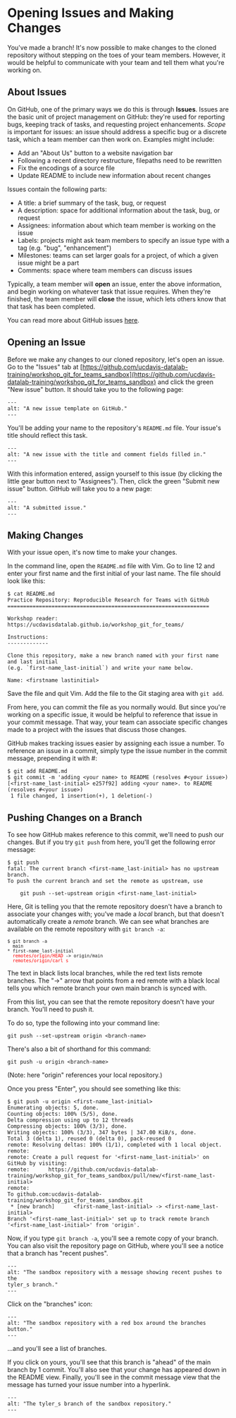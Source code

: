 Opening Issues and Making Changes
=================================

You've made a branch! It's now possible to make changes to the cloned
repository without stepping on the toes of your team members. However, it would
be helpful to communicate with your team and tell them what you're working on.

About Issues
------------

On GitHub, one of the primary ways we do this is through **Issues**. Issues are
the basic unit of project management on GitHub: they're used for reporting
bugs, keeping track of tasks, and requesting project enhancements. _Scope_ is
important for issues: an issue should address a specific bug or a discrete
task, which a team member can then work on. Examples might include:

* Add an "About Us" button to a website navigation bar
* Following a recent directory restructure, filepaths need to be rewritten
* Fix the encodings of a source file
* Update README to include new information about recent changes

Issues contain the following parts:

* A title: a brief summary of the task, bug, or request
* A description: space for additional information about the task, bug, or
  request
* Assignees: information about which team member is working on the issue
* Labels: projects might ask team members to specify an issue type with a tag 
  (e.g. "bug", "enhancement")
* Milestones: teams can set larger goals for a project, of which a given issue 
  might be a part
* Comments: space where team members can discuss issues

Typically, a team member will **open** an issue, enter the above information,
and begin working on whatever task that issue requires. When they're finished,
the team member will **close** the issue, which lets others know that that task
has been completed.

You can read more about GitHub issues [here](https://guides.github.com/features/issues/).

Opening an Issue
----------------

Before we make any changes to our cloned repository, let's open an issue. Go to
the "Issues" tab at
[https://github.com/ucdavis-datalab-training/workshop_git_for_teams_sandbox](https://github.com/ucdavis-datalab-training/workshop_git_for_teams_sandbox)
and click the green "New issue" button. It should take you to the following
page: 

```{figure} ../img/new_issue.png
---
alt: "A new issue template on GitHub."
---
```

You'll be adding your name to the repository's `README.md` file. Your issue's 
title should reflect this task.

```{figure} ../img/new_issue_title_description.png
---
alt: "A new issue with the title and comment fields filled in."
---
```

With this information entered, assign yourself to this issue (by clicking the
little gear button next to "Assignees"). Then, click the green "Submit new
issue" button. GitHub will take you to a new page:

```{figure} ../img/new_issue_submitted.png
---
alt: "A submitted issue."
---
```

Making Changes
--------------

With your issue open, it's now time to make your changes.

In the command line, open the `README.md` file with Vim. Go to line 12 and
enter your first name and the first initial of your last name. The file should
look like this:

```
$ cat README.md
Practice Repository: Reproducible Research for Teams with GitHub
================================================================

Workshop reader: https://ucdavisdatalab.github.io/workshop_git_for_teams/

Instructions:
-------------

Clone this repository, make a new branch named with your first name and last initial
(e.g. `first-name_last-initial`) and write your name below.

Name: <firstname lastinitial>
```

Save the file and quit Vim. Add the file to the Git staging area with `git
add`.

From here, you can commit the file as you normally would. But since you're
working on a specific issue, it would be helpful to reference that issue in
your commit message. That way, your team can associate specific changes made to
a project with the issues that discuss those changes.

GitHub makes tracking issues easier by assigning each issue a number. To
reference an issue in a commit, simply type the issue number in the commit
message, prepending it with #:

```
$ git add README.md
$ git commit -m 'adding <your name> to README (resolves #<your issue>)
[<first-name_last-initial> e257f92] adding <your name>. to README (resolves #<your issue>)
 1 file changed, 1 insertion(+), 1 deletion(-)
```

Pushing Changes on a Branch
---------------------------

To see how GitHub makes reference to this commit, we'll need to push our
changes. But if you try `git push` from here, you'll get the following error
message:

```
$ git push
fatal: The current branch <first-name_last-initial> has no upstream branch.
To push the current branch and set the remote as upstream, use

    git push --set-upstream origin <first-name_last-initial>
```

Here, Git is telling you that the remote repository doesn't have a branch to
associate your changes with; you've made a _local_ branch, but that doesn't
automatically create a _remote_ branch. We can see what branches are available
on the remote repository with `git branch -a`:

<pre style="font-size: small;">
$ git branch -a
  main
* first-name_last-initial
  <span style="color:red;">remotes/origin/HEAD</span> -> origin/main
  <span style="color:red;">remotes/origin/carl_s</span>
</pre>

The text in black lists local branches, while the red text lists remote
branches. The "->" arrow that points from a red remote with a black local tells
you which remote branch your own main branch is synced with.

From this list, you can see that the remote repository doesn't have your
branch. You'll need to push it.

To do so, type the following into your command line:

```
git push --set-upstream origin <branch-name>
```

There's also a bit of shorthand for this command:

```
git push -u origin <branch-name>
```

(Note: here "origin" references your local repository.)

Once you press "Enter", you should see something like this:

```
$ git push -u origin <first-name_last-initial>
Enumerating objects: 5, done.
Counting objects: 100% (5/5), done.
Delta compression using up to 12 threads
Compressing objects: 100% (3/3), done.
Writing objects: 100% (3/3), 347 bytes | 347.00 KiB/s, done.
Total 3 (delta 1), reused 0 (delta 0), pack-reused 0
remote: Resolving deltas: 100% (1/1), completed with 1 local object.
remote: 
remote: Create a pull request for '<first-name_last-initial>' on GitHub by visiting:
remote:      https://github.com/ucdavis-datalab-training/workshop_git_for_teams_sandbox/pull/new/<first-name_last-initial>
remote: 
To github.com:ucdavis-datalab-training/workshop_git_for_teams_sandbox.git
 * [new branch]      <first-name_last-initial> -> <first-name_last-initial>
Branch '<first-name_last-initial>' set up to track remote branch '<first-name_last-initial>' from 'origin'.
```

Now, if you type `git branch -a`, you'll see a remote copy of your branch. You
can also visit the repository page on GitHub, where you'll see a notice that a
branch has "recent pushes".

```{figure} ../img/github_recent_pushes.png
---
alt: "The sandbox repository with a message showing recent pushes to the
tyler_s branch."
---
```

Click on the "branches" icon:

```{figure} ../img/github_recent_pushes_focus.png
---
alt: "The sandbox repository with a red box around the branches
button."
---
```

...and you'll see a list of branches.

If you click on yours, you'll see that this branch is "ahead" of the main
branch by 1 commit. You'll also see that your change has appeared down in the
README view. Finally, you'll see in the commit message view that the message
has turned your issue number into a hyperlink.

```{figure} ../img/github_pushed_branch_changes.png
---
alt: "The tyler_s branch of the sandbox repository."
---
```
